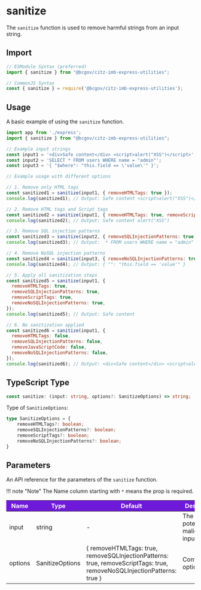 # sanitize

The `sanitize` function is used to remove harmful strings from an input string.

## Import

```JavaScript
// ESModule Syntax (preferred)
import { sanitize } from "@bcgov/citz-imb-express-utilities";

// CommonJS Syntax
const { sanitize } = require('@bcgov/citz-imb-express-utilities');
```

## Usage

A basic example of using the `sanitize` function.

```JavaScript
import app from './express';
import { sanitize } from "@bcgov/citz-imb-express-utilities";

// Example input strings
const input1 = '<div>Safe content</div> <script>alert("XSS")</script>';
const input2 = 'SELECT * FROM users WHERE name = "admin"';
const input3 = '{ "$where": "this.field == \'value\'" }';

// Example usage with different options

// 1. Remove only HTML tags
const sanitized1 = sanitize(input1, { removeHTMLTags: true });
console.log(sanitized1); // Output: Safe content <script>alert("XSS")</script>

// 2. Remove HTML tags and Script tags
const sanitized2 = sanitize(input1, { removeHTMLTags: true, removeScriptTags: true });
console.log(sanitized2); // Output: Safe content alert("XSS")

// 3. Remove SQL injection patterns
const sanitized3 = sanitize(input2, { removeSQLInjectionPatterns: true });
console.log(sanitized3); // Output:  * FROM users WHERE name = "admin"

// 4. Remove NoSQL injection patterns
const sanitized4 = sanitize(input3, { removeNoSQLInjectionPatterns: true });
console.log(sanitized4); // Output: { "": "this.field == 'value'" }

// 5. Apply all sanitization steps
const sanitized5 = sanitize(input1, {
  removeHTMLTags: true,
  removeSQLInjectionPatterns: true,
  removeScriptTags: true,
  removeNoSQLInjectionPatterns: true,
});
console.log(sanitized5); // Output: Safe content

// 6. No sanitization applied
const sanitized6 = sanitize(input1, {
  removeHTMLTags: false,
  removeSQLInjectionPatterns: false,
  removeJavaScriptCode: false,
  removeNoSQLInjectionPatterns: false,
});
console.log(sanitized6); // Output: <div>Safe content</div> <script>alert("XSS")</script>
```

## TypeScript Type

<!-- The following code block is auto generated when types in the package change. -->
<!-- TYPE: sanitize -->

```TypeScript
const sanitize: (input: string, options?: SanitizeOptions) => string;
```

Type of `SanitizeOptions`:

<!-- The following code block is auto generated when types in the package change. -->
<!-- TYPE: SanitizeOptions -->

```TypeScript
type SanitizeOptions = {
    removeHTMLTags?: boolean;
    removeSQLInjectionPatterns?: boolean;
    removeScriptTags?: boolean;
    removeNoSQLInjectionPatterns?: boolean;
}
```

## Parameters

An API reference for the parameters of the `sanitize` function.

!!! note "Note"
The Name column starting with `*` means the prop is required.

<table>
  <!-- Table columns -->
  <thead>
    <tr>
      <th style="background: #6f19d9; color: white;">Name</th>
      <th style="background: #6f19d9; color: white;">Type</th>
      <th style="background: #6f19d9; color: white;">Default</th>
      <th style="background: #6f19d9; color: white;">Description</th>
    </tr>
  </thead>

  <!-- Table rows -->
  <tbody>
    <tr>
      <td>input</td>
      <td>string</td>
      <td>-</td>
      <td>The potentially malicious input string.</td>
    </tr>
    <tr>
      <td>options</td>
      <td>SanitizeOptions</td>
      <td>{ removeHTMLTags: true, removeSQLInjectionPatterns: true, removeScriptTags: true, removeNoSQLInjectionPatterns: true }</td>
      <td>Configuration options.</td>
    </tr>
  </tbody>
</table>

<!-- Link References -->
